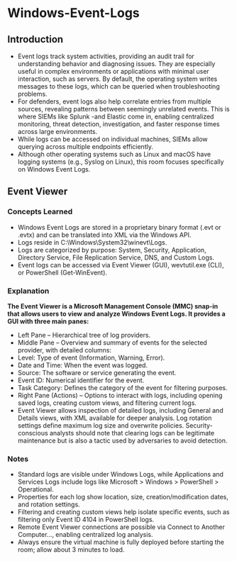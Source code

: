 # Windows-Event-Logs

## Introduction
- Event logs track system activities, providing an audit trail for understanding behavior and diagnosing issues. They are especially useful in complex environments or applications with minimal user interaction, such as servers. By default, the operating system writes messages to these logs, which can be queried when troubleshooting problems.
- For defenders, event logs also help correlate entries from multiple sources, revealing patterns between seemingly unrelated events. This is where SIEMs like Splunk -and Elastic come in, enabling centralized monitoring, threat detection, investigation, and faster response times across large environments.
- While logs can be accessed on individual machines, SIEMs allow querying across multiple endpoints efficiently.
- Although other operating systems such as Linux and macOS have logging systems (e.g., Syslog on Linux), this room focuses specifically on Windows Event Logs.


## Event Viewer

### Concepts Learned
- Windows Event Logs are stored in a proprietary binary format (.evt or .evtx) and can be translated into XML via the Windows API.
- Logs reside in C:\Windows\System32\winevt\Logs.
- Logs are categorized by purpose: System, Security, Application, Directory Service, File Replication Service, DNS, and Custom Logs.
- Event logs can be accessed via Event Viewer (GUI), wevtutil.exe (CLI), or PowerShell (Get-WinEvent).

### Explanation
 **The Event Viewer is a Microsoft Management Console (MMC) snap-in that allows users to view and analyze Windows Event Logs. It provides a GUI with three main panes:**
- Left Pane – Hierarchical tree of log providers.
- Middle Pane – Overview and summary of events for the selected provider, with detailed columns:
- Level: Type of event (Information, Warning, Error).
- Date and Time: When the event was logged.
- Source: The software or service generating the event.
- Event ID: Numerical identifier for the event.
- Task Category: Defines the category of the event for filtering purposes.
- Right Pane (Actions) – Options to interact with logs, including opening saved logs, creating custom views, and filtering current logs.
- Event Viewer allows inspection of detailed logs, including General and Details views, with XML available for deeper analysis. Log rotation settings define maximum log size and overwrite policies. Security-conscious analysts should note that clearing logs can be legitimate maintenance but is also a tactic used by adversaries to avoid detection.

### Notes
- Standard logs are visible under Windows Logs, while Applications and Services Logs include logs like Microsoft > Windows > PowerShell > Operational.
- Properties for each log show location, size, creation/modification dates, and rotation settings.
- Filtering and creating custom views help isolate specific events, such as filtering only Event ID 4104 in PowerShell logs.
- Remote Event Viewer connections are possible via Connect to Another Computer…, enabling centralized log analysis.
- Always ensure the virtual machine is fully deployed before starting the room; allow about 3 minutes to load.


